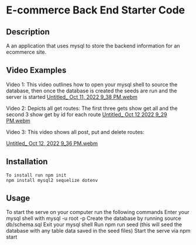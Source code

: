 # E-commerce Back End Starter Code

## Description
A an application that uses mysql to store the backend information for an ecommerce site. 

## Video Examples
Video 1: 
This video outlines how to open your mysql shell to source the database, then once the database is created the seeds are run and the server is started
 [Untitled_ Oct 11, 2022 9_38 PM.webm](https://user-images.githubusercontent.com/108777796/195251368-2076176f-d8c9-44ea-a0f8-6b1d4e3770d0.webm)

Video 2:
Depicts all get routes: The first three gets show get all and the second 3 show get by id for each route
[Untitled_ Oct 12 2022 9_29 PM.webm](https://user-images.githubusercontent.com/108777796/195501921-9fdd0cd0-1ec8-4156-81e4-7abf70313950.webm)

Video 3: 
This video shows all post, put and delete routes:

[Untitled_ Oct 12, 2022 9_36 PM.webm](https://user-images.githubusercontent.com/108777796/195502746-acd60c09-9679-4a2b-85de-84c4ec296188.webm)


 ## Installation
    To install run npm init 
    npm install mysql2 sequelize dotenv

## Usage
To start the serve on your computer run the following commands
Enter your mysql shell with mysql -u root -p
Create the database by running source db/schema.sql
Exit your mysql shell
Run npm run seed (this will seed the database with any table data saved in the seed files)
Start the serve via npm start
